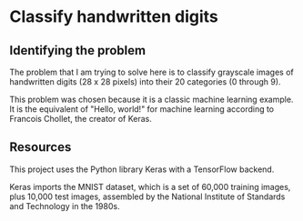 # Classify handwritten digits

## Identifying the problem
The problem that I am trying to solve here is to classify grayscale images of handwritten digits (28 x 28 pixels) into their 20 categories (0 through 9). 

This problem was chosen because it is a classic machine learning example. It is the equivalent of "Hello, world!" for machine learning according to Francois Chollet, the creator of Keras.

## Resources
This project uses the Python library Keras with a TensorFlow backend.

Keras imports the MNIST dataset, which is a set of 60,000 training images, plus 10,000 test images, assembled by the National Institute of Standards and Technology in the 1980s. 
